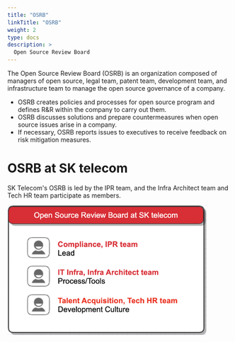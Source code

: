 ```yaml
---
title: "OSRB"
linkTitle: "OSRB"
weight: 2
type: docs
description: >
  Open Source Review Board
---
```


The Open Source Review Board (OSRB) is an organization composed of managers of open source, legal team, patent team, development team, and infrastructure team to manage the open source governance of a company.

* OSRB creates policies and processes for open source program and defines R&R within the company to carry out them.
* OSRB discusses solutions and prepare countermeasures when open source issues arise in a company.
* If necessary, OSRB reports issues to executives to receive feedback on risk mitigation measures.

# OSRB at SK telecom 

SK Telecom's OSRB is led by the IPR team, and the Infra Architect team and Tech HR team participate as members.

<img src="./osrb.png" width="450"/>